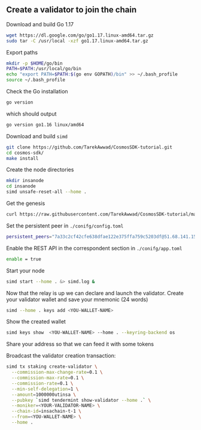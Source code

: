 ## Create a validator to join the chain

Download and build Go 1.17
```bash
wget https://dl.google.com/go/go1.17.linux-amd64.tar.gz
sudo tar -C /usr/local -xzf go1.17.linux-amd64.tar.gz
```

Export paths
```bash
mkdir -p $HOME/go/bin
PATH=$PATH:/usr/local/go/bin
echo "export PATH=$PATH:$(go env GOPATH)/bin" >> ~/.bash_profile
source ~/.bash_profile
```

Check the Go installation
```bash
go version
```

which should output
```bash
go version go1.16 linux/amd64
```

Download and build `simd`
```bash
git clone https://github.com/TarekAwwad/CosmosSDK-tutorial.git
cd cosmos-sdk/
make install
```

Create the node directories
```bash
mkdir insanode
cd insanode
simd unsafe-reset-all --home .
```

Get the genesis
```bash
curl https://raw.githubusercontent.com/TarekAwwad/CosmosSDK-tutorial/main/Insachain/genesis.json > config/genesis.json
```

Set the persistent peer in `./conifg/config.toml`
```bash
persistent_peers="7a33c2cf42cfe638dfae122e375ffa759c5203df@51.68.141.150:26656"
```

Enable the REST API in the correspondent section in `./conifg/app.toml`
```bash
enable = true
```

Start your node
```bash
simd start --home . &> simd.log &
```
Now that the relay is up we can declare and launch the validator. Create your validator wallet and save your mnemonic (24 words)
```bash
simd --home . keys add <YOU-WALLET-NAME>
```

Show the created wallet
```bash
simd keys show  <YOU-WALLET-NAME> --home . --keyring-backend os
```

Share your address so that we can feed it with some tokens

Broadcast the validator creation transaction:
```bash
simd tx staking create-validator \
  --commission-max-change-rate=0.1 \
  --commission-max-rate=0.1 \
  --commission-rate=0.1 \
  --min-self-delegation=1 \
  --amount=1000000utinsa \
  --pubkey `simd tendermint show-validator --home .` \
  --moniker=<YOUR-VALIDATOR-NAME> \
  --chain-id=insachain-t-1 \
  --from=<YOU-WALLET-NAME> \
  --home .
```
